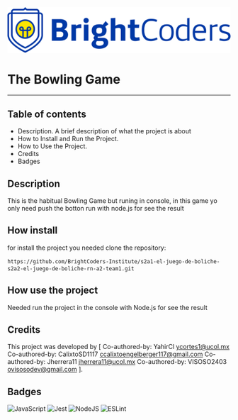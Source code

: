 ![BrightCoders Logo](img/logo.png)

# The Bowling Game
***

## Table of contents

- Description. A brief description of what the project is about
- How to Install and Run the Project.
- How to Use the Project.
- Credits
- Badges

## Description

This is the habitual Bowling Game but runing in console, in this game yo only need push the botton run with node.js for see the result

## How install

for install the project you needed clone the repository:

``` 
https://github.com/BrightCoders-Institute/s2a1-el-juego-de-boliche-s2a2-el-juego-de-boliche-rn-a2-team1.git
```

## How use the project

Needed run the project in the console with Node.js for see the result

## Credits

This project was developed by [
Co-authored-by: YahirCl <ycortes1@ucol.mx>
Co-authored-by: CalixtoSD1117 ccalixtoengelberger117@gmail.com
Co-authored-by: Jherrera11 jherrera11@ucol.mx
Co-authored-by: VISOSO2403 ovisosodev@gmail.com
].

## Badges

![JavaScript](https://img.shields.io/badge/javascript-%23323330.svg?style=for-the-badge&logo=javascript&logoColor=%23F7DF1E) ![Jest](https://img.shields.io/badge/-jest-%23C21325?style=for-the-badge&logo=jest&logoColor=white) ![NodeJS](https://img.shields.io/badge/node.js-6DA55F?style=for-the-badge&logo=node.js&logoColor=white) ![ESLint](https://img.shields.io/badge/ESLint-4B3263?style=for-the-badge&logo=eslint&logoColor=white)